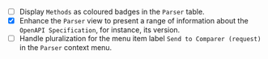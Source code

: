 - [ ] Display `Methods` as coloured badges in the `Parser` table.
- [x] Enhance the `Parser` view to present a range of information about the `OpenAPI Specification`, for instance, its version.
- [ ] Handle pluralization for the menu item label `Send to Comparer (request)` in the `Parser` context menu.
